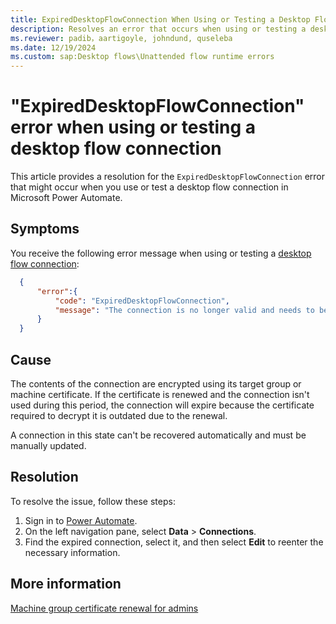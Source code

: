 ```yaml
---
title: ExpiredDesktopFlowConnection When Using or Testing a Desktop Flow Connection
description: Resolves an error that occurs when using or testing a desktop flow connection that hasn't been used since the target machine or group renewed its key in Microsoft Power Automate.
ms.reviewer: padib，aartigoyle, johndund, quseleba
ms.date: 12/19/2024
ms.custom: sap:Desktop flows\Unattended flow runtime errors
---
```

# "ExpiredDesktopFlowConnection" error when using or testing a desktop flow connection

This article provides a resolution for the `ExpiredDesktopFlowConnection` error that might occur when you use or test a desktop flow connection in Microsoft Power Automate.

## Symptoms

You receive the following error message when using or testing a [desktop flow connection](/power-automate/desktop-flows/desktop-flow-connections):

```json
  {
      "error":{
          "code": "ExpiredDesktopFlowConnection",
          "message": "The connection is no longer valid and needs to be updated. [...]"
      }
  }
```

## Cause

The contents of the connection are encrypted using its target group or machine certificate. If the certificate is renewed and the connection isn't used during this period, the connection will expire because the certificate required to decrypt it is outdated due to the renewal.

A connection in this state can't be recovered automatically and must be manually updated.

## Resolution

To resolve the issue, follow these steps:

1. Sign in to [Power Automate](https://make.powerautomate.com/).
2. On the left navigation pane, select **Data** > **Connections**.
3. Find the expired connection, select it, and then select **Edit** to reenter the necessary information.

## More information

[Machine group certificate renewal for admins](/power-automate/desktop-flows/machine-group-certificates-admins)
